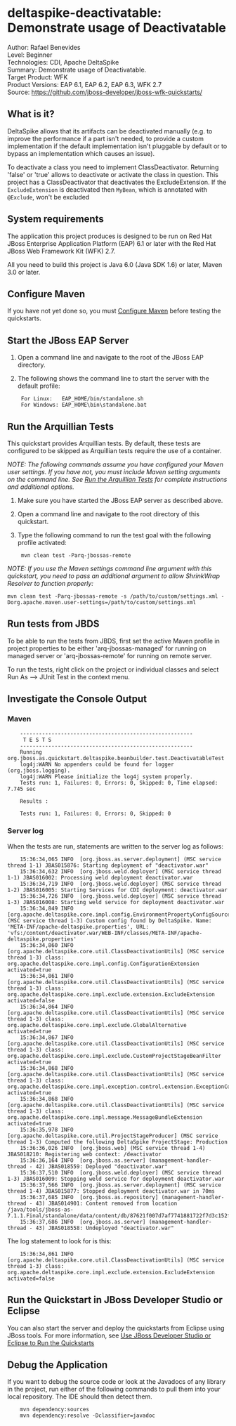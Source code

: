 deltaspike-deactivatable: Demonstrate usage of Deactivatable
======================================================
Author: Rafael Benevides  
Level: Beginner  
Technologies: CDI, Apache DeltaSpike  
Summary: Demonstrate usage of Deactivatable.  
Target Product: WFK  
Product Versions: EAP 6.1, EAP 6.2, EAP 6.3, WFK 2.7  
Source: <https://github.com/jboss-developer/jboss-wfk-quickstarts/>  

What is it?
-----------

DeltaSpike allows that its artifacts can be deactivated manually (e.g. to improve the performance if a part isn't needed, to provide a custom implementation if the default implementation isn't pluggable by default or to bypass an implementation which causes an issue).

To deactivate a class you need to implement ClassDeactivator. Returning 'false' or 'true' allows to deactivate or activate the class in question. This project has a ClassDeactivator that deactivates the ExcludeExtension. If the `ExcludeExtension` is deactivated then `MyBean`, which is annotated with `@Exclude`, won't be excluded
 

System requirements
-------------------

The application this project produces is designed to be run on Red Hat JBoss Enterprise Application Platform (EAP) 6.1 or later with the Red Hat JBoss Web Framework Kit (WFK) 2.7.

All you need to build this project is Java 6.0 (Java SDK 1.6) or later, Maven 3.0 or later.


Configure Maven
---------------

If you have not yet done so, you must [Configure Maven](../README.md#configure-maven) before testing the quickstarts.

Start the JBoss EAP Server
-------------------------

1. Open a command line and navigate to the root of the JBoss EAP directory.
2. The following shows the command line to start the server with the default profile:

        For Linux:   EAP_HOME/bin/standalone.sh
        For Windows: EAP_HOME\bin\standalone.bat


Run the Arquillian Tests
-------------------------

This quickstart provides Arquillian tests. By default, these tests are configured to be skipped as Arquillian tests require the use of a container.

_NOTE: The following commands assume you have configured your Maven user settings. If you have not, you must include Maven setting arguments on the command line. See [Run the Arquillian Tests](../README.md#run-the-arquillian-tests) for complete instructions and additional options._

1. Make sure you have started the JBoss EAP server as described above.
2. Open a command line and navigate to the root directory of this quickstart.
3. Type the following command to run the test goal with the following profile activated:

        mvn clean test -Parq-jbossas-remote

_NOTE: If you use the Maven settings command line argument with this quickstart, you need to pass an additional argument to allow ShrinkWrap Resolver to function properly:_

    mvn clean test -Parq-jbossas-remote -s /path/to/custom/settings.xml -Dorg.apache.maven.user-settings=/path/to/custom/settings.xml

Run tests from JBDS
-----------------------

To be able to run the tests from JBDS, first set the active Maven profile in project properties to be either 'arq-jbossas-managed' for running on managed server or 'arq-jbossas-remote' for running on remote server.

To run the tests, right click on the project or individual classes and select Run As --> JUnit Test in the context menu.


Investigate the Console Output
----------------------------


### Maven

        -------------------------------------------------------
         T E S T S
        -------------------------------------------------------
        Running org.jboss.as.quickstart.deltaspike.beanbuilder.test.DeactivatableTest
        log4j:WARN No appenders could be found for logger (org.jboss.logging).
        log4j:WARN Please initialize the log4j system properly.
        Tests run: 1, Failures: 0, Errors: 0, Skipped: 0, Time elapsed: 7.745 sec

        Results :

        Tests run: 1, Failures: 0, Errors: 0, Skipped: 0


### Server log

When the tests are run, statements are written to the server log as follows:

        15:36:34,065 INFO  [org.jboss.as.server.deployment] (MSC service thread 1-1) JBAS015876: Starting deployment of "deactivator.war"
        15:36:34,632 INFO  [org.jboss.weld.deployer] (MSC service thread 1-1) JBAS016002: Processing weld deployment deactivator.war
        15:36:34,719 INFO  [org.jboss.weld.deployer] (MSC service thread 1-2) JBAS016005: Starting Services for CDI deployment: deactivator.war
        15:36:34,726 INFO  [org.jboss.weld.deployer] (MSC service thread 1-3) JBAS016008: Starting weld service for deployment deactivator.war
        15:36:34,849 INFO  [org.apache.deltaspike.core.impl.config.EnvironmentPropertyConfigSourceProvider] (MSC service thread 1-3) Custom config found by DeltaSpike. Name: 'META-INF/apache-deltaspike.properties', URL: 'vfs:/content/deactivator.war/WEB-INF/classes/META-INF/apache-deltaspike.properties'
        15:36:34,860 INFO  [org.apache.deltaspike.core.util.ClassDeactivationUtils] (MSC service thread 1-3) class: org.apache.deltaspike.core.impl.config.ConfigurationExtension activated=true
        15:36:34,861 INFO  [org.apache.deltaspike.core.util.ClassDeactivationUtils] (MSC service thread 1-3) class: org.apache.deltaspike.core.impl.exclude.extension.ExcludeExtension activated=false
        15:36:34,864 INFO  [org.apache.deltaspike.core.util.ClassDeactivationUtils] (MSC service thread 1-3) class: org.apache.deltaspike.core.impl.exclude.GlobalAlternative activated=true
        15:36:34,867 INFO  [org.apache.deltaspike.core.util.ClassDeactivationUtils] (MSC service thread 1-3) class: org.apache.deltaspike.core.impl.exclude.CustomProjectStageBeanFilter activated=true
        15:36:34,868 INFO  [org.apache.deltaspike.core.util.ClassDeactivationUtils] (MSC service thread 1-3) class: org.apache.deltaspike.core.impl.exception.control.extension.ExceptionControlExtension activated=true
        15:36:34,868 INFO  [org.apache.deltaspike.core.util.ClassDeactivationUtils] (MSC service thread 1-3) class: org.apache.deltaspike.core.impl.message.MessageBundleExtension activated=true
        15:36:35,978 INFO  [org.apache.deltaspike.core.util.ProjectStageProducer] (MSC service thread 1-3) Computed the following DeltaSpike ProjectStage: Production
        15:36:36,026 INFO  [org.jboss.web] (MSC service thread 1-4) JBAS018210: Registering web context: /deactivator
        15:36:36,164 INFO  [org.jboss.as.server] (management-handler-thread - 42) JBAS018559: Deployed "deactivator.war"
        15:36:37,510 INFO  [org.jboss.weld.deployer] (MSC service thread 1-3) JBAS016009: Stopping weld service for deployment deactivator.war
        15:36:37,566 INFO  [org.jboss.as.server.deployment] (MSC service thread 1-4) JBAS015877: Stopped deployment deactivator.war in 70ms
        15:36:37,685 INFO  [org.jboss.as.repository] (management-handler-thread - 43) JBAS014901: Content removed from location /java/tools/jboss-as-7.1.1.Final/standalone/data/content/db/87621f007d7af7741881722f7d3c152f6648f0/content
        15:36:37,686 INFO  [org.jboss.as.server] (management-handler-thread - 43) JBAS018558: Undeployed "deactivator.war"

The log statement to look for is this:

        15:36:34,861 INFO  [org.apache.deltaspike.core.util.ClassDeactivationUtils] (MSC service thread 1-3) class: org.apache.deltaspike.core.impl.exclude.extension.ExcludeExtension activated=false

Run the Quickstart in JBoss Developer Studio or Eclipse
-------------------------------------

You can also start the server and deploy the quickstarts from Eclipse using JBoss tools. For more information, see [Use JBoss Developer Studio or Eclipse to Run the Quickstarts](../README.md#use-jboss-developer-studio-or-eclipse-to-run-the-quickstarts)


Debug the Application
------------------------------------

If you want to debug the source code or look at the Javadocs of any library in the project, run either of the following commands to pull them into your local repository. The IDE should then detect them.

        mvn dependency:sources
        mvn dependency:resolve -Dclassifier=javadoc

